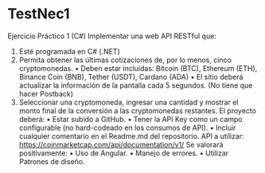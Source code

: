 # TestNec1

Ejercicio Práctico 1 (C#)
Implementar una web API RESTful que:
1. Esté programada en C# (.NET)
2. Permita obtener las últimas cotizaciones de, por lo menos, cinco cryptomonedas.
• Deben estar incluidas: Bitcoin (BTC), Ethereum (ETH), Binance Coin (BNB), Tether (USDT), Cardano
(ADA)
• El sitio deberá actualizar la información de la pantalla cada 5 segundos. (No tiene que hacer Postback)
3. Seleccionar una cryptomoneda, ingresar una cantidad y mostrar el monto final de la conversión a las
cryptomonedas restantes.
El proyecto deberá:
• Estar subido a GitHub.
• Tener la API Key como un campo configurable (no hard-codeado en los consumos de API).
• Incluir cualquier comentario en el Readme.md del repositorio.
API a utilizar:
https://coinmarketcap.com/api/documentation/v1/
Se valorará positivamente:
• Uso de Angular.
• Manejo de errores.
• Utilizar Patrones de diseño.